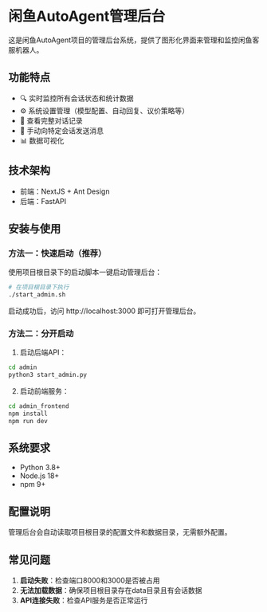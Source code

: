 # 闲鱼AutoAgent管理后台

这是闲鱼AutoAgent项目的管理后台系统，提供了图形化界面来管理和监控闲鱼客服机器人。

## 功能特点

- 🔍 实时监控所有会话状态和统计数据
- ⚙️ 系统设置管理（模型配置、自动回复、议价策略等）
- 💬 查看完整对话记录
- 📝 手动向特定会话发送消息
- 📊 数据可视化

## 技术架构

- 前端：NextJS + Ant Design
- 后端：FastAPI

## 安装与使用

### 方法一：快速启动（推荐）

使用项目根目录下的启动脚本一键启动管理后台：

```bash
# 在项目根目录下执行
./start_admin.sh
```

启动成功后，访问 http://localhost:3000 即可打开管理后台。

### 方法二：分开启动

1. 启动后端API：

```bash
cd admin
python3 start_admin.py
```

2. 启动前端服务：

```bash
cd admin_frontend
npm install
npm run dev
```

## 系统要求

- Python 3.8+
- Node.js 18+
- npm 9+

## 配置说明

管理后台会自动读取项目根目录的配置文件和数据目录，无需额外配置。

## 常见问题

1. **启动失败**：检查端口8000和3000是否被占用
2. **无法加载数据**：确保项目根目录存在data目录且有会话数据
3. **API连接失败**：检查API服务是否正常运行 